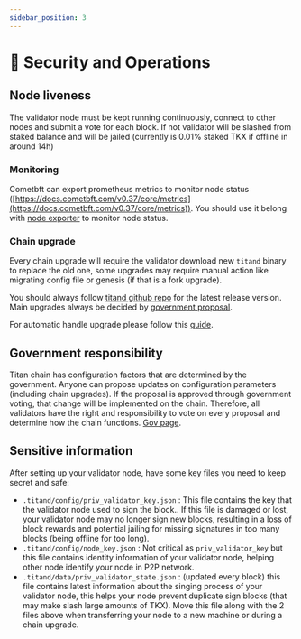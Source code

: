 ```yaml
---
sidebar_position: 3
---
```


# 🔐 Security and Operations

## Node liveness

The validator node must be kept running continuously, connect to other nodes and submit a vote for each block. If not validator will be slashed from staked balance and will be jailed (currently is 0.01% staked TKX if offline in around 14h)

### Monitoring

Cometbft can export prometheus metrics to monitor node status ([https://docs.cometbft.com/v0.37/core/metrics](https://docs.cometbft.com/v0.37/core/metrics)). You should use it belong with [node exporter](https://github.com/prometheus/node\_exporter) to monitor node status.

### Chain upgrade

Every chain upgrade will require the validator download new `titand` binary to replace the old one, some upgrades may require manual action like migrating config file or genesis (if that is a fork upgrade).&#x20;

You should always follow [titand github repo](https://github.com/titantkx/titan) for the latest release version. Main upgrades always be decided by [government proposal](https://tkxscan.io/Titan/gov).

For automatic handle upgrade please follow this [guide](upgrade/automatic-upgrades.md).

## Government responsibility

Titan chain has configuration factors that are determined by the government. Anyone can propose updates on configuration parameters (including chain upgrades). If the proposal is approved through government voting, that change will be implemented on the chain. Therefore, all validators have the right and responsibility to vote on every proposal and determine how the chain functions. [Gov page](https://tkxscan.io/Titan/gov).

## Sensitive information

After setting up your validator node, have some key files you need to keep secret and safe:

* `.titand/config/priv_validator_key.json` : This file contains the key that the validator node used to sign the block.. If this file is damaged or lost, your validator node may no longer sign new blocks, resulting in a loss of block rewards and potential jailing for missing signatures in too many blocks (being offline for too long).
* `.titand/config/node_key.json` : Not critical as `priv_validator_key` but this file contains identity information of your validator node, helping other node identify your node in P2P network.
* `.titand/data/priv_validator_state.json` : (updated every block) this file contains latest information about the singing process of your validator node, this helps your node prevent duplicate sign blocks (that may make slash large amounts of TKX). Move this file along with the 2 files above when transferring your node to a new machine or during a chain upgrade.
